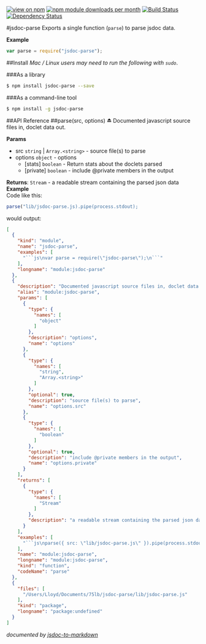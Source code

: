 [![view on npm](http://img.shields.io/npm/v/jsdoc-parse.svg)](https://www.npmjs.org/package/jsdoc-parse)
[![npm module downloads per month](http://img.shields.io/npm/dm/jsdoc-parse.svg)](https://www.npmjs.org/package/jsdoc-parse)
[![Build Status](https://travis-ci.org/75lb/jsdoc-parse.svg?branch=master)](https://travis-ci.org/75lb/jsdoc-parse)
[![Dependency Status](https://david-dm.org/75lb/jsdoc-parse.svg)](https://david-dm.org/75lb/jsdoc-parse)

#jsdoc-parse
Exports a single function (`parse`) to parse jsdoc data.

**Example**  
```js
var parse = require("jsdoc-parse");
```

##Install
*Mac / Linux users may need to run the following with `sudo`*.

###As a library
```sh
$ npm install jsdoc-parse --save
```

###As a command-line tool
```sh
$ npm install -g jsdoc-parse
```

##API Reference
<a name="module_jsdoc-parse"></a>
##parse(src, options) ⏏
Documented javascript source files in, doclet data out.

**Params**

- src `string` | `Array.<string>` - source file(s) to parse
- options `object` - options
  - [stats] `boolean` - Return stats about the doclets parsed
  - [private] `boolean` - include @private members in the output

**Returns**: `Stream` - a readable stream containing the parsed json data  
**Example**  
Code like this: 
```js
parse("lib/jsdoc-parse.js).pipe(process.stdout);
```

would output: 
```json
[
  {
    "kind": "module",
    "name": "jsdoc-parse",
    "examples": [
      "```js\nvar parse = require(\"jsdoc-parse\");\n```"
    ],
    "longname": "module:jsdoc-parse"
  },
  {
    "description": "Documented javascript source files in, doclet data out.",
    "alias": "module:jsdoc-parse",
    "params": [
      {
        "type": {
          "names": [
            "object"
          ]
        },
        "description": "options",
        "name": "options"
      },
      {
        "type": {
          "names": [
            "string",
            "Array.<string>"
          ]
        },
        "optional": true,
        "description": "source file(s) to parse",
        "name": "options.src"
      },
      {
        "type": {
          "names": [
            "boolean"
          ]
        },
        "optional": true,
        "description": "include @private members in the output",
        "name": "options.private"
      }
    ],
    "returns": [
      {
        "type": {
          "names": [
            "Stream"
          ]
        },
        "description": "a readable stream containing the parsed json data"
      }
    ],
    "examples": [
      "```js\nparse({ src: \"lib/jsdoc-parse.js\" }).pipe(process.stdout);\n```"
    ],
    "name": "module:jsdoc-parse",
    "longname": "module:jsdoc-parse",
    "kind": "function",
    "codeName": "parse"
  },
  {
    "files": [
      "/Users/Lloyd/Documents/75lb/jsdoc-parse/lib/jsdoc-parse.js"
    ],
    "kind": "package",
    "longname": "package:undefined"
  }
]
```

*documented by [jsdoc-to-markdown](https://github.com/75lb/jsdoc-to-markdown)*
